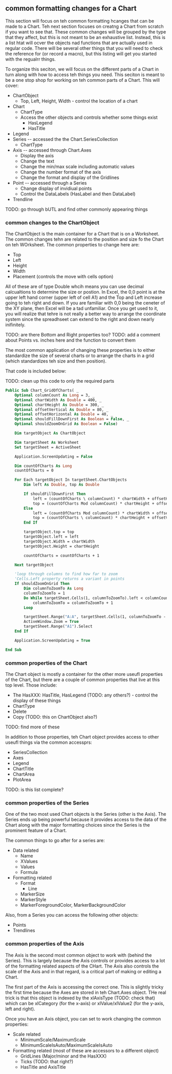 ## common formatting changes for a Chart

This section will focus on teh common formatting hcanges that can be made to a Chart.  Teh next section focuses on creatng a Chart from scratch if you want to see that. These common changes will be grouped by the type that they affect, but this is not meant to be an exhaustive list.  Instead, this is a list htat will ocver the objects nad functions that are actually used in regular code.  There will be several other things that you will need to check the reference for (or record a macro), but this listing will get you started with the regualrr things.

To organize this seciton, we will focus on the different parts of a Chart in turn along with how to access teh things you need.  This seciton is meant to be a one stop shop for working on teh common parts of a Chart.  This will cover:

* ChartObject
    * Top, Left, Height, Width - control the location of a chart
* Chart
    * ChartType
    * Access the other objects and controls whether some things exist
        * HasLegend
        * HasTitle
* Legend
* Series -- accessed the the Chart.SeriesCollection
    * ChartType
* Axis -- accessed through Chart.Axes
    * Display the axis
    * Change the text
    * Change the min/max scale including automatic values
    * Change the number format of the axis
    * Change the format and display of the Gridlines
* Point -- accessed through a Series
    * Change display of invidiual points
    * Control the DataLabels (HasLabel and then DataLabel)
* Trendline

TODO: go through bUTL and find other commonly appearing things

### common changes to the ChartObject

The ChartObject is the main container for a Chart that is on a Worksheet.  The common changes tehn are related to the position and size fo the Chart on teh WOrksheet.  The common properties to change here are:

* Top
* Left
* Height
* Width
* Placement (controls the move with cells option)

All of these are of type Double whcih means you can use decimal calcualtions to determine the size or postion.  In Excel, the 0,0 point is at the upper left hand corner (upper left of cell A1) and the Top and Left increase going to teh right and down.  If you are familiar with 0,0 being the ceneter of the XY plane, then Excel will be a tad unfamiliar. Once you get used to it, you will realize that tehre is not really a better way to arrange the coordinate system since the spreadhseet can extend to the right and down nearly inifinitely.

TODO: are there Bottom and Right properties too?
TODO: add a comment about Points vs. inches here and the function to convert them

The most common application of changing these properties is to either standardize the size of several charts or to arrange the charts in a grid (which standardizes teh size and then position).

That code is included below:

TODO: clean up this code to only the required parts

```vb
Public Sub Chart_GridOfCharts( _
    Optional columnCount As Long = 3, _
    Optional chartWidth As Double = 400, _
    Optional chartHeight As Double = 300, _
    Optional offsetVertical As Double = 80, _
    Optional offsetHorizontal As Double = 40, _
    Optional shouldFillDownFirst As Boolean = False, _
    Optional shouldZoomOnGrid As Boolean = False)

    Dim targetObject As ChartObject

    Dim targetSheet As Worksheet
    Set targetSheet = ActiveSheet

    Application.ScreenUpdating = False

    Dim countOfCharts As Long
    countOfCharts = 0

    For Each targetObject In targetSheet.ChartObjects
        Dim left As Double, top As Double

        If shouldFillDownFirst Then
            left = (countOfCharts \ columnCount) * chartWidth + offsetHorizontal
            top = (countOfCharts Mod columnCount) * chartHeight + offsetVertical
        Else
            left = (countOfCharts Mod columnCount) * chartWidth + offsetHorizontal
            top = (countOfCharts \ columnCount) * chartHeight + offsetVertical
        End If

        targetObject.top = top
        targetObject.left = left
        targetObject.Width = chartWidth
        targetObject.Height = chartHeight

        countOfCharts = countOfCharts + 1

    Next targetObject

    'loop through columns to find how far to zoom
    'Cells.Left property returns a variant in points
    If shouldZoomOnGrid Then
        Dim columnToZoomTo As Long
        columnToZoomTo = 1
        Do While targetSheet.Cells(1, columnToZoomTo).left < columnCount * chartWidth
            columnToZoomTo = columnToZoomTo + 1
        Loop

        targetSheet.Range("A:A", targetSheet.Cells(1, columnToZoomTo - 1).EntireColumn).Select
        ActiveWindow.Zoom = True
        targetSheet.Range("A1").Select
    End If

    Application.ScreenUpdating = True

End Sub
```

### common properties of the Chart

The Chart object is mostly a container for the other more useufl properties of the Chart, but there are a couple of common properties that live at this top level.  Those include:

* The HasXXX: HasTitle, HasLegend (TODO: any others?) - control the display of these things
* ChartType
* Delete
* Copy (TODO: this on ChartObject also?)

TODO: find more of these


In addition to those properties, teh Chart object provides access to other useufl things via the common accessprs:

* SeriesCollection
* Axes
* Legend
* ChartTitle
* ChartArea
* PlotArea

TODO: is this list complete?

### common properties of the Series

One of the two most used Chart objects is the Series (other is the Axis).  The Series ends up being powerful because it provides access to the data of the Chart along with the major formatting choices since the Series is the prominent feature of a Chart.

The common things to go after for a series are:

* Data related
    * Name
    * XValues
    * Values
    * Formula
* Formatting related
    * Format
        * Line
    * MarkerSize
    * MarkerStyle
    * MarkerForegroundColor, MarkerBackgroundColor

Also, from a Series you can access the following other objects:

* Points
* Trendlines

### common properties of the Axis

The Axis is the second most common object to work with (behind the Series).  This is largely because the Axis controls or provides access to a lot of the formatting related aspects of the CHart.  The Axis also controls the scale of the Axis and in that regard, is a critical part of making or editing a Chart.

The first part of the Axis is accessing the correct one.  This is slightly tricky the first time because the Axes are stored in teh Chart.Axes object.  THe real trick is that this object is indexed by the xlAxisType (TODO: check that) which can be xlCategory (for the x-axis) or xlValue/xlValue2 (for the y-axis, left and right).

Once you have an Axis object, you can set to work changing the common properties:

* Scale related
    * MinimumScale/MaximumScale
    * MinimumScaleIsAuto/MaximumScaleIsAuto
* Formatting related (most of these are accessors to a different object)
    * GridLines (Major/minor and the HasXXX)
    * Ticks (TODO: that right?)
    * HasTitle and AxisTitle

